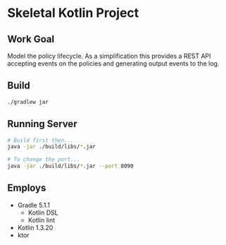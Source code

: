# Skeletal Kotlin Project

## Work Goal 

Model the policy lifecycle.  As a simplification this provides a REST API accepting
events on the policies and generating output events to the log.

## Build

```bash
./gradlew jar
```

## Running Server

```bash
# Build first then...
java -jar ./build/libs/*.jar

# To change the port...
java -jar ./build/libs/*.jar --port 8090

```

## Employs

 - Gradle 5.1.1
    - Kotlin DSL
    - Kotlin lint
 - Kotlin 1.3.20
 - ktor
 